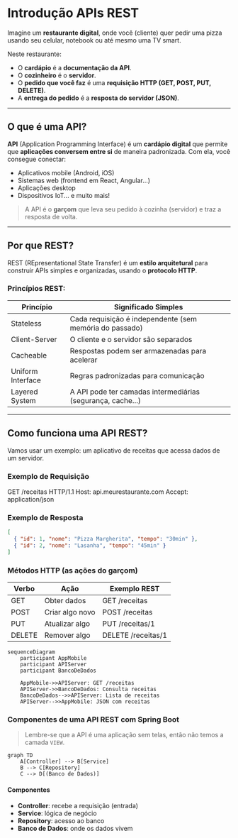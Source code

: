 # Introdução APIs REST

Imagine um **restaurante digital**, onde você (cliente) quer pedir uma pizza usando seu celular, notebook ou até mesmo uma TV smart.

Neste restaurante:

- O **cardápio** é a **documentação da API**.
- O **cozinheiro** é o **servidor**.
- O **pedido que você faz** é uma **requisição HTTP (GET, POST, PUT, DELETE)**.
- A **entrega do pedido** é a **resposta do servidor (JSON)**.

---

## O que é uma API?

**API** (Application Programming Interface) é um **cardápio digital** que permite que **aplicações conversem entre si** de maneira padronizada. Com ela, você consegue conectar:

- Aplicativos mobile (Android, iOS)
- Sistemas web (frontend em React, Angular...)
- Aplicações desktop
- Dispositivos IoT... e muito mais!

> A API é o **garçom** que leva seu pedido à cozinha (servidor) e traz a resposta de volta.

---

## Por que REST?

REST (REpresentational State Transfer) é um **estilo arquitetural** para construir APIs simples e organizadas, usando o **protocolo HTTP**.

### Princípios REST:

| Princípio       | Significado Simples                                      |
|------------------|----------------------------------------------------------|
| Stateless        | Cada requisição é independente (sem memória do passado)  |
| Client-Server    | O cliente e o servidor são separados                     |
| Cacheable        | Respostas podem ser armazenadas para acelerar            |
| Uniform Interface| Regras padronizadas para comunicação                     |
| Layered System   | A API pode ter camadas intermediárias (segurança, cache...)|

---

## Como funciona uma API REST?

Vamos usar um exemplo: um aplicativo de receitas que acessa dados de um servidor.

### Exemplo de Requisição

GET /receitas HTTP/1.1
Host: api.meurestaurante.com
Accept: application/json

### Exemplo de Resposta

```json
[
  { "id": 1, "nome": "Pizza Margherita", "tempo": "30min" },
  { "id": 2, "nome": "Lasanha", "tempo": "45min" }
]
````


### Métodos HTTP (as ações do garçom)

Verbo | Ação | Exemplo REST
-- | -- | --
GET | Obter dados | GET /receitas
POST | Criar algo novo | POST /receitas
PUT | Atualizar algo | PUT /receitas/1
DELETE | Remover algo |DELETE /receitas/1

```mermaid
sequenceDiagram
    participant AppMobile
    participant APIServer
    participant BancoDeDados

    AppMobile->>APIServer: GET /receitas
    APIServer->>BancoDeDados: Consulta receitas
    BancoDeDados-->>APIServer: Lista de receitas
    APIServer-->>AppMobile: JSON com receitas
```

### Componentes de uma API REST com Spring Boot

> Lembre-se que a API é uma aplicação sem telas, então não temos a camada `VIEW`.

```mermaid
graph TD
    A[Controller] --> B[Service]
    B --> C[Repository]
    C --> D[(Banco de Dados)]
```

#### Componentes

* **Controller**: recebe a requisição (entrada)
* **Service**: lógica de negócio
* **Repository**: acesso ao banco
* **Banco de Dados**: onde os dados vivem
